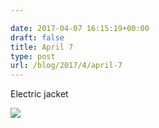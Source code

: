 ```yaml
---

date: 2017-04-07 16:15:19+00:00
draft: false
title: April 7
type: post
url: /blog/2017/4/april-7
---
```


Electric jacket


  
![](/images/2017-04-07-20174april-7/image-asset.jpeg)


